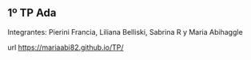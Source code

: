 ## 1º TP Ada

Integrantes: Pierini Francia, Liliana Belliski, Sabrina R y Maria Abihaggle

url https://mariaabi82.github.io/TP/
